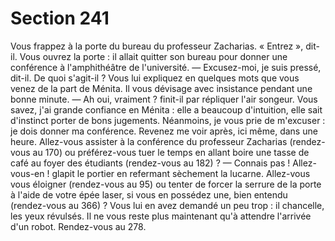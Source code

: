 # Section 241

Vous frappez à la porte du bureau du professeur Zacharias. «
Entrez », dit-il. Vous ouvrez la porte : il allait quitter son bureau
pour donner une conférence à l'amphithéâtre de l'université.
— Excusez-moi, je suis pressé, dit-il. De quoi s'agit-il ?
Vous lui expliquez en quelques mots que vous venez de la part de
Ménita. Il vous dévisage avec insistance pendant une bonne
minute.
— Ah oui, vraiment ? finit-il par répliquer l'air songeur. Vous
savez, j'ai grande confiance en Ménita : elle a beaucoup
d'intuition, elle sait d'instinct porter de bons jugements.
Néanmoins, je vous prie de m'excuser : je dois donner ma
conférence. Revenez me voir après, ici même, dans une heure.
Allez-vous assister à la conférence du professeur Zacharias
(rendez-vous au 170) ou préférez-vous tuer le temps en allant
boire une tasse de café au foyer des étudiants (rendez-vous au
182) ?
— Connais pas ! Allez-vous-en ! glapit le portier en refermant
sèchement la lucarne.
Allez-vous vous éloigner (rendez-vous au 95) ou tenter de forcer
la serrure de la porte à l'aide de votre épée laser, si vous en
possédez une, bien entendu (rendez-vous au 366) ?
Vous lui en avez demandé un peu trop : il chancelle, les yeux
révulsés. Il ne vous reste plus maintenant qu'à attendre l'arrivée
d'un robot. Rendez-vous au 278.